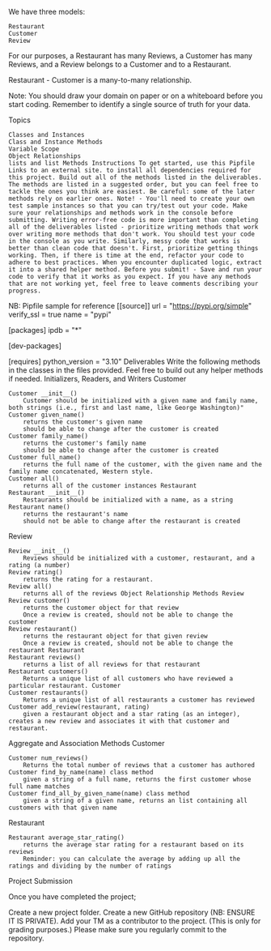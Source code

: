 We have three models:

    Restaurant
    Customer
    Review

For our purposes, a Restaurant has many Reviews, a Customer has many Reviews, and a Review belongs to a Customer and to a Restaurant.

Restaurant - Customer is a many-to-many relationship.

Note: You should draw your domain on paper or on a whiteboard before you start coding. Remember to identify a single source of truth for your data.

Topics

    Classes and Instances
    Class and Instance Methods
    Variable Scope
    Object Relationships
    lists and list Methods Instructions To get started, use this Pipfile Links to an external site. to install all dependencies required for this project. Build out all of the methods listed in the deliverables. The methods are listed in a suggested order, but you can feel free to tackle the ones you think are easiest. Be careful: some of the later methods rely on earlier ones. Note! - You'll need to create your own test sample instances so that you can try/test out your code. Make sure your relationships and methods work in the console before submitting. Writing error-free code is more important than completing all of the deliverables listed - prioritize writing methods that work over writing more methods that don't work. You should test your code in the console as you write. Similarly, messy code that works is better than clean code that doesn't. First, prioritize getting things working. Then, if there is time at the end, refactor your code to adhere to best practices. When you encounter duplicated logic, extract it into a shared helper method. Before you submit! - Save and run your code to verify that it works as you expect. If you have any methods that are not working yet, feel free to leave comments describing your progress.

NB: Pipfile sample for reference [[source]] url = "https://pypi.org/simple" verify_ssl = true name = "pypi"

[packages] ipdb = "*"

[dev-packages]

[requires] python_version = "3.10" Deliverables Write the following methods in the classes in the files provided. Feel free to build out any helper methods if needed. Initializers, Readers, and Writers Customer

    Customer __init__()
        Customer should be initialized with a given name and family name, both strings (i.e., first and last name, like George Washington)"
    Customer given_name()
        returns the customer's given name
        should be able to change after the customer is created
    Customer family_name()
        returns the customer's family name
        should be able to change after the customer is created
    Customer full_name()
        returns the full name of the customer, with the given name and the family name concatenated, Western style.
    Customer all()
        returns all of the customer instances Restaurant
    Restaurant __init__()
        Restaurants should be initialized with a name, as a string
    Restaurant name()
        returns the restaurant's name
        should not be able to change after the restaurant is created

Review

    Review __init__()
        Reviews should be initialized with a customer, restaurant, and a rating (a number)
    Review rating()
        returns the rating for a restaurant.
    Review all()
        returns all of the reviews Object Relationship Methods Review
    Review customer()
        returns the customer object for that review
        Once a review is created, should not be able to change the customer
    Review restaurant()
        returns the restaurant object for that given review
        Once a review is created, should not be able to change the restaurant Restaurant
    Restaurant reviews()
        returns a list of all reviews for that restaurant
    Restaurant customers()
        Returns a unique list of all customers who have reviewed a particular restaurant. Customer
    Customer restaurants()
        Returns a unique list of all restaurants a customer has reviewed
    Customer add_review(restaurant, rating)
        given a restaurant object and a star rating (as an integer), creates a new review and associates it with that customer and restaurant.

Aggregate and Association Methods Customer

    Customer num_reviews()
        Returns the total number of reviews that a customer has authored
    Customer find_by_name(name) class method
        given a string of a full name, returns the first customer whose full name matches
    Customer find_all_by_given_name(name) class method
        given a string of a given name, returns an list containing all customers with that given name

Restaurant

    Restaurant average_star_rating()
        returns the average star rating for a restaurant based on its reviews
        Reminder: you can calculate the average by adding up all the ratings and dividing by the number of ratings

Project Submission

Once you have completed the project;

Create a new project folder.
Create a new GitHub repository (NB: ENSURE IT IS PRIVATE).
Add your TM as a contributor to the project. (This is only for grading purposes.)
Please make sure you regularly commit to the repository.
